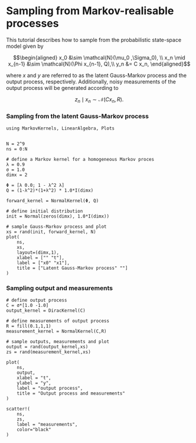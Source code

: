 # Sampling from Markov-realisable processes

This tutorial describes how to sample from the probabilistic state-space model given by

```math
\begin{aligned}
x_0 &\sim \mathcal{N}(\mu_0 ,\Sigma_0), \\
x_n \mid x_{n-1} &\sim \mathcal{N}(\Phi  x_{n-1}, Q),\\
y_n &= C x_n,
\end{aligned}
```

where $x$ and $y$ are referred to as the latent Gauss-Markov process and the output process, respectively.
Additionally, noisy measurements of the output process will be generated according to

```math
z_n \mid x_n \sim \mathcal{N}(Cx_n,R).
```


### Sampling from the latent Gauss-Markov process
```@example 1
using MarkovKernels, LinearAlgebra, Plots


N = 2^9
ns = 0:N

# define a Markov kernel for a homogeneous Markov proces
λ = 0.9
σ = 1.0
dimx = 2

Φ = [λ 0.0; 1 - λ^2 λ]
Q = (1-λ^2)*(1+λ^2) * 1.0*I(dimx)

forward_kernel = NormalKernel(Φ, Q)

# define initial distribution
init = Normal(zeros(dimx), 1.0*I(dimx))

# sample Gauss-Markov process and plot
xs = rand(init, forward_kernel, N)
plot(
    ns,
    xs,
    layout=(dimx,1),
    xlabel = ["" "t"],
    label = ["x0" "x1"],
    title = ["Latent Gauss-Markov process" ""]
)
```

### Sampling output and measurements
```@example 1
# define output process
C = σ*[1.0 -1.0]
output_kernel = DiracKernel(C)

# define measurements of output process
R = fill(0.1,1,1)
measurement_kernel = NormalKernel(C,R)

# sample outputs, measurements and plot
output = rand(output_kernel,xs)
zs = rand(measurement_kernel,xs)

plot(
    ns,
    output,
    xlabel = "t",
    ylabel = "y",
    label = "output process",
    title = "Output process and measurements"
)

scatter!(
    ns,
    zs,
    label = "measurements",
    color="black"
)
```